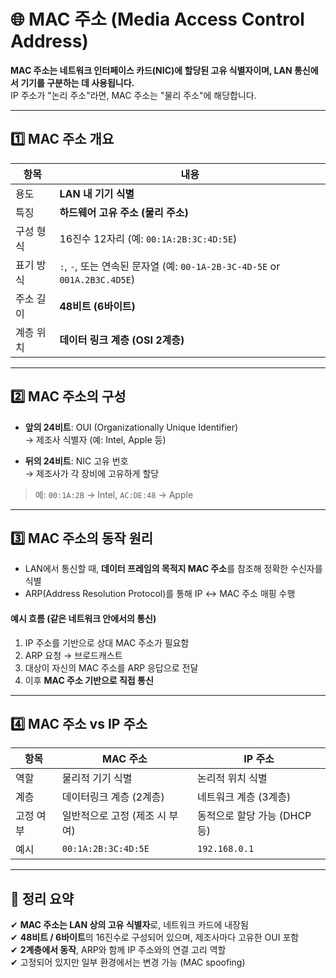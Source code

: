 # 🌐 MAC 주소 (Media Access Control Address)

**MAC 주소는 네트워크 인터페이스 카드(NIC)에 할당된 고유 식별자이며, LAN 통신에서 기기를 구분하는 데 사용됩니다.**  
IP 주소가 "논리 주소"라면, MAC 주소는 "물리 주소"에 해당합니다.

---

## 1️⃣ MAC 주소 개요

| 항목           | 내용 |
|----------------|------|
| 용도           | **LAN 내 기기 식별** |
| 특징           | **하드웨어 고유 주소 (물리 주소)** |
| 구성 형식      | 16진수 12자리 (예: `00:1A:2B:3C:4D:5E`) |
| 표기 방식      | `:`, `-`, 또는 연속된 문자열 (예: `00-1A-2B-3C-4D-5E` or `001A.2B3C.4D5E`) |
| 주소 길이      | **48비트 (6바이트)** |
| 계층 위치      | **데이터 링크 계층 (OSI 2계층)** |

---

## 2️⃣ MAC 주소의 구성

- **앞의 24비트**: OUI (Organizationally Unique Identifier)  
  → 제조사 식별자 (예: Intel, Apple 등)

- **뒤의 24비트**: NIC 고유 번호  
  → 제조사가 각 장비에 고유하게 할당

> 예: `00:1A:2B` → Intel, `AC:DE:48` → Apple

---

## 3️⃣ MAC 주소의 동작 원리

- LAN에서 통신할 때, **데이터 프레임의 목적지 MAC 주소**를 참조해 정확한 수신자를 식별
- ARP(Address Resolution Protocol)를 통해 IP ↔ MAC 주소 매핑 수행

#### 예시 흐름 (같은 네트워크 안에서의 통신)
1. IP 주소를 기반으로 상대 MAC 주소가 필요함
2. ARP 요청 → 브로드캐스트
3. 대상이 자신의 MAC 주소를 ARP 응답으로 전달
4. 이후 **MAC 주소 기반으로 직접 통신**

---

## 4️⃣ MAC 주소 vs IP 주소

| 항목      | MAC 주소                        | IP 주소                      |
|-----------|----------------------------------|-------------------------------|
| 역할      | 물리적 기기 식별                 | 논리적 위치 식별              |
| 계층      | 데이터링크 계층 (2계층)          | 네트워크 계층 (3계층)        |
| 고정 여부 | 일반적으로 고정 (제조 시 부여)   | 동적으로 할당 가능 (DHCP 등) |
| 예시      | `00:1A:2B:3C:4D:5E`              | `192.168.0.1`                |

---

## 🎯 정리 요약

✔ **MAC 주소는 LAN 상의 고유 식별자**로, 네트워크 카드에 내장됨  
✔ **48비트 / 6바이트**의 16진수로 구성되어 있으며, 제조사마다 고유한 OUI 포함  
✔ **2계층에서 동작**, ARP와 함께 IP 주소와의 연결 고리 역할  
✔ 고정되어 있지만 일부 환경에서는 변경 가능 (MAC spoofing)
